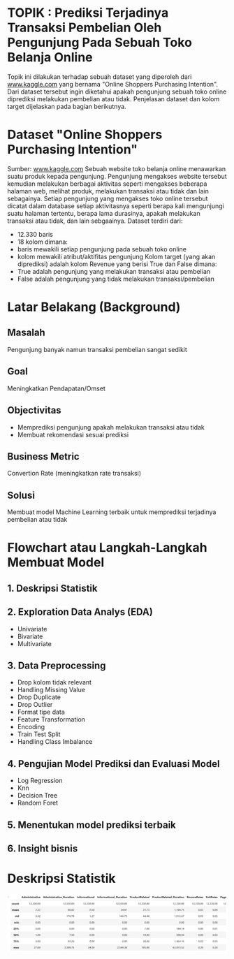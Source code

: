 # TOPIK : Prediksi Terjadinya Transaksi Pembelian Oleh Pengunjung Pada Sebuah Toko Belanja Online
Topik ini dilakukan terhadap sebuah dataset yang diperoleh dari www.kaggle.com yang bernama "Online Shoppers Purchasing Intention". Dari dataset tersebut ingin diketahui apakah pengunjung sebuah toko online diprediksi melakukan pembelian atau tidak. Penjelasan dataset dan kolom target dijelaskan pada bagian berikutnya.
# Dataset "Online Shoppers Purchasing Intention"
Sumber: www.kaggle.com
Sebuah website toko belanja online menawarkan suatu produk kepada pengunjung. Pengunjung mengakses website tersebut kemudian melakukan berbagai aktivitas seperti mengakses beberapa halaman web, melihat produk, melakukan transaksi atau tidak dan lain sebagainya. Setiap pengunjung yang mengakses toko online tersebut dicatat dalam database setiap aktivitasnya seperti berapa kali mengunjungi suatu halaman tertentu, berapa lama durasinya, apakah melakukan transaksi atau tidak, dan lain sebgaainya. 
Dataset terdiri dari:
- 12.330 baris
- 18 kolom
dimana:
- baris mewakili setiap pengunjung pada sebuah toko online
- kolom mewakili atribut/aktifitas pengunjung
Kolom target (yang akan diprediksi) adalah kolom Revenue yang berisi True dan False dimana:
- True adalah pengunjung yang melakukan transaksi atau pembelian
- False adalah pengunjung yang tidak melakukan transaksi/pembelian
# Latar Belakang (Background)
## Masalah
Pengunjung banyak namun transaksi pembelian sangat sedikit
## Goal
Meningkatkan Pendapatan/Omset
## Objectivitas
- Memprediksi pengunjung apakah melakukan transaksi atau tidak
- Membuat rekomendasi sesuai prediksi
## Business Metric
Convertion Rate (meningkatkan rate transaksi)
## Solusi
Membuat model Machine Learning terbaik untuk memprediksi terjadinya pembelian atau tidak
# Flowchart atau Langkah-Langkah Membuat Model
## 1. Deskripsi Statistik
## 2. Exploration Data Analys (EDA)
- Univariate
- Bivariate
- Multivariate
## 3. Data Preprocessing
- Drop kolom tidak relevant
- Handling Missing Value
- Drop Duplicate
- Drop Outlier
- Format tipe data
- Feature Transformation
- Encoding
- Train Test Split
- Handling Class Imbalance
## 4. Pengujian Model Prediksi dan Evaluasi Model
- Log Regression
- Knn
- Decision Tree
- Random Foret
## 5. Menentukan model prediksi terbaik
## 6. Insight bisnis
# Deskripsi Statistik
![Deskripsi Tipe Numeric](https://github.com/dodystat/myfinalproject_supervisedml/blob/main/image/deskripsinum.png)



